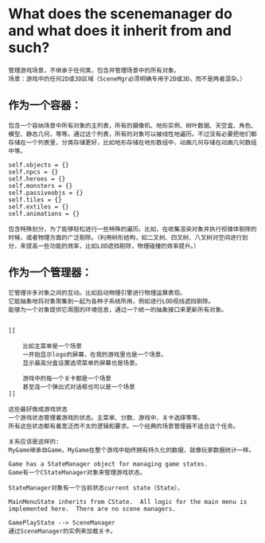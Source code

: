 
# What does the scenemanager do and what does it inherit from and such?

    管理游戏场景，不继承于任何类，包含并管理场景中的所有对象。
    场景：游戏中的任何2D或3D区域（SceneMgr必须明确专用于2D或3D，而不是两者混杂。）

## 作为一个容器：

    包含一个容纳场景中所有对象的主列表，所有的摄像机、地形实例、树叶数据、天空盒、角色、模型、静态几何，等等。通过这个列表，所有的对象可以被线性地遍历。不过没有必要把他们都存储在一个列表里，分类存储更好，比如地形存储在地形数组中，动画几何存储在动画几何数组中等。

    self.objects = {}
    self.npcs = {}
    self.heroes = {}
    self.monsters = {}
    self.passiveobjs = {}
    self.tiles = {}
    self.extiles = {}
    self.animations = {}

    包含特殊划分，为了能够轻松进行一些特殊的遍历。比如，在收集渲染对象并执行视锥体剔除的时候，或者物理方面的广泛剔除。（利用树形结构，如二叉树、四叉树、八叉树对空间进行划分，来提高一些功能的效率，比如LOD遮挡剔除，物理碰撞的效率提升。）

## 作为一个管理器：

    它管理许多对象之间的互动。比如启动物理引擎进行物理运算表现。
    它能抽象地将对象聚集到一起为各种子系统所用，例如进行LOD视线遮挡剔除。
    能够为一个对象提供它周围的环境信息，通过一个统一的抽象接口来更新所有对象。


    [[

        比如主菜单是一个场景
        一开始显示logo的屏幕，在我的游戏里也是一个场景。
        显示最高分盒设置选项菜单的屏幕也是场景。

        游戏中的每一个关卡都是一个场景
        甚至连一个弹出式对话框也可以是一个场景
    ]]

    这些最好做成游戏状态
    一个游戏状态管理着游戏的状态。主菜单、分数、游戏中、关卡选择等等。
    所有这些状态都有着宽泛而不太的逻辑和要求。一个经典的场景管理器不适合这个任务。

    关系应该是这样的:
    MyGame继承自Game。MyGame在整个游戏中始终拥有持久化的数据，就像玩家数据统计一样。

    Game has a StateManager object for managing game states.
    Game有一个CStateManager对象来管理游戏状态。

    StateManager对象有一个当前状态current state（State），

    MainMenuState inherits from CState.  All logic for the main menu is implemented here.  There are no scene managers.

    GamePlayState --> SceneManager
    通过SceneManager的实例来加载关卡。